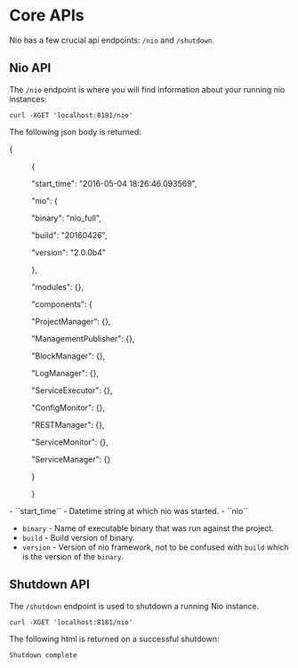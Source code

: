 # Core APIs #

Nio has a few crucial api endpoints: ``/nio`` and ``/shutdown``.

## Nio API ##

The ``/nio`` endpoint is where you will find information about your running nio instances:

    curl -XGET 'localhost:8181/nio'

The following json body is returned:

<dl>
  <dt>    {</dt>
  <dd>
    <p>{</p>
    <p>"start_time": "2016-05-04 18:26:46.093569",</p>
    <p>"nio": {</p>
    <p>"binary": "nio_full",</p>
    <p>"build": "20160426",</p>
    <p>"version": "2.0.0b4"</p>
    <p>},</p>
    <p>"modules": {},</p>
    <p>"components": {</p>
    <p>"ProjectManager": {},</p>
    <p>"ManagementPublisher": {},</p>
    <p>"BlockManager": {},</p>
    <p>"LogManager": {},</p>
    <p>"ServiceExecutor": {},</p>
    <p>"ConfigMonitor": {},</p>
    <p>"RESTManager": {},</p>
    <p>"ServiceMonitor": {},</p>
    <p>"ServiceManager": {}</p>
    <p>}</p>
    <p>}</p>
  </dd>
</dl>
- ``start_time`` - Datetime string at which nio was started.
- ``nio``
  
  - ``binary`` - Name of executable binary that was run against the project.
  - ``build`` - Build version of binary.
  - ``version`` - Version of nio framework, not to be confused with ``build`` which is the version of the ``binary``.
    


## Shutdown API ##

The ``/shutdown`` endpoint is used to shutdown a running Nio instance.

    curl -XGET 'localhost:8181/nio'

The following html is returned on a successful shutdown:

    Shutdown complete
